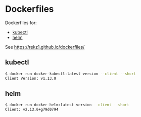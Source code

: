 # Dockerfiles

Dockerfiles for:

- [kubectl](https://kubernetes.io/docs/tasks/tools/install-kubectl/)
- [helm](https://helm.sh/)

See https://rekz1.github.io/dockerfiles/

## kubectl

```bash
$ docker run docker-kubectl:latest version --client --short
Client Version: v1.13.0
```

## helm

```bash
$ docker run docker-helm:latest version --client --short
Client: v2.13.0+g79d0794
```

